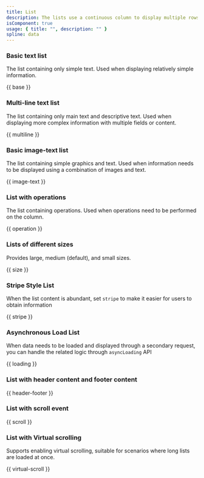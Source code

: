 ```yaml
---
title: List
description: The lists use a continuous column to display multiple rows of elements. They are commonly used to display batches of modules with the same composition and content. They can carry a variety of information content, from pure text to complex combinations of graphics and text.
isComponent: true
usage: { title: "", description: "" }
spline: data
---
```


### Basic text list

The list containing only simple text. Used when displaying relatively simple information.

{{ base }}

### Multi-line text list

The list containing only main text and descriptive text. Used when displaying more complex information with multiple fields or content.

{{ multiline }}

### Basic image-text list

The list containing simple graphics and text. Used when information needs to be displayed using a combination of images and text.

{{ image-text }}

### List with operations

The list containing operations. Used when operations need to be performed on the column.

{{ operation }}

### Lists of different sizes

Provides large, medium (default), and small sizes.

{{ size }}

### Stripe Style List

When the list content is abundant, set `stripe` to make it easier for users to obtain information

{{ stripe }}

### Asynchronous Load List

When data needs to be loaded and displayed through a secondary request, you can handle the related logic through `asyncLoading` API

{{ loading }}

### List with header content and footer content

{{ header-footer }}

### List with scroll event

{{ scroll }}

### List with Virtual scrolling

Supports enabling virtual scrolling, suitable for scenarios where long lists are loaded at once.

{{ virtual-scroll }}